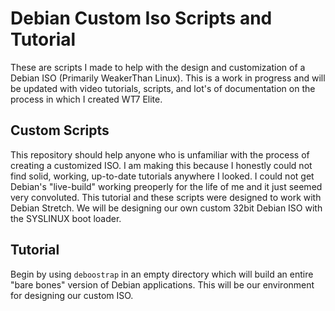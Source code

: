 # Debian Custom Iso Scripts and Tutorial
These are scripts I made to help with the design and customization of a Debian ISO (Primarily WeakerThan Linux). This is a work in progress and will be updated with video tutorials, scripts, and lot's of documentation on the process in which I created WT7 Elite.

## Custom Scripts
This repository should help anyone who is unfamiliar with the process of creating a customized ISO. I am making this because I honestly could not find solid, working, up-to-date tutorials anywhere I looked. I could not get Debian's "live-build" working preoperly for the life of me and it just seemed very convoluted. This tutorial and these scripts were designed to work with Debian Stretch. We will be designing our own custom 32bit Debian ISO with the SYSLINUX boot loader.

## Tutorial
Begin by using <code>deboostrap</code> in an empty directory which will build an entire "bare bones" version of Debian applications. This will be our environment for designing our custom ISO.
